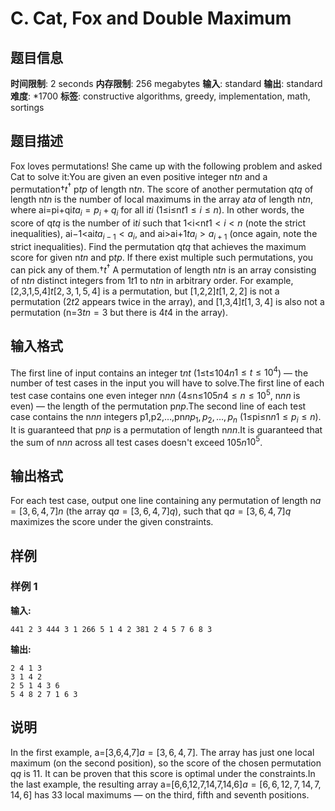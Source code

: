 # C. Cat, Fox and Double Maximum

## 题目信息

**时间限制**: 2 seconds
**内存限制**: 256 megabytes
**输入**: standard
**输出**: standard
**难度**: *1700
**标签**: constructive algorithms, greedy, implementation, math, sortings

## 题目描述

Fox loves permutations! She came up with the following problem and asked Cat to solve it:You are given an even positive integer n$t$$n$ and a permutation†$t$$^\dagger$ p$t$$p$ of length n$t$$n$. The score of another permutation q$t$$q$ of length n$t$$n$ is the number of local maximums in the array a$t$$a$ of length n$t$$n$, where ai=pi+qi$t$$a_i = p_i + q_i$ for all i$t$$i$ (1≤i≤n$t$$1 \le i \le n$). In other words, the score of q$t$$q$ is the number of i$t$$i$ such that 1<i<n$t$$1 < i < n$ (note the strict inequalities), ai−1<ai$t$$a_{i-1} < a_i$, and ai>ai+1$t$$a_i > a_{i+1}$ (once again, note the strict inequalities). Find the permutation q$t$$q$ that achieves the maximum score for given n$t$$n$ and p$t$$p$. If there exist multiple such permutations, you can pick any of them.†$t$$^\dagger$ A permutation of length n$t$$n$ is an array consisting of n$t$$n$ distinct integers from 1$t$$1$ to n$t$$n$ in arbitrary order. For example, [2,3,1,5,4]$t$$[2,3,1,5,4]$ is a permutation, but [1,2,2]$t$$[1,2,2]$ is not a permutation (2$t$$2$ appears twice in the array), and [1,3,4]$t$$[1,3,4]$ is also not a permutation (n=3$t$$n=3$ but there is 4$t$$4$ in the array).

## 输入格式

The first line of input contains an integer t$n$$t$ (1≤t≤104$n$$1 \leq t \leq 10^4$) — the number of test cases in the input you will have to solve.The first line of each test case contains one even integer n$n$$n$ (4≤n≤105$n$$4 \leq n \leq 10^5$, n$n$$n$ is even) — the length of the permutation p$n$$p$.The second line of each test case contains the n$n$$n$ integers p1,p2,…,pn$n$$p_1, p_2, \ldots, p_n$ (1≤pi≤n$n$$1 \leq p_i \leq n$). It is guaranteed that p$n$$p$ is a permutation of length n$n$$n$.It is guaranteed that the sum of n$n$$n$ across all test cases doesn't exceed 105$n$$10^5$.

## 输出格式

For each test case, output one line containing any permutation of length n$a = [3, 6, 4, 7]$$n$ (the array q$a = [3, 6, 4, 7]$$q$), such that q$a = [3, 6, 4, 7]$$q$ maximizes the score under the given constraints.

## 样例

### 样例 1

**输入:**
```
441 2 3 444 3 1 266 5 1 4 2 381 2 4 5 7 6 8 3
```

**输出:**
```
2 4 1 3
3 1 4 2
2 5 1 4 3 6
5 4 8 2 7 1 6 3
```

## 说明

In the first example, a=[3,6,4,7]$a = [3, 6, 4, 7]$. The array has just one local maximum (on the second position), so the score of the chosen permutation q$q$ is 1$1$. It can be proven that this score is optimal under the constraints.In the last example, the resulting array a=[6,6,12,7,14,7,14,6]$a = [6, 6, 12, 7, 14, 7, 14, 6]$ has 3$3$ local maximums — on the third, fifth and seventh positions.
